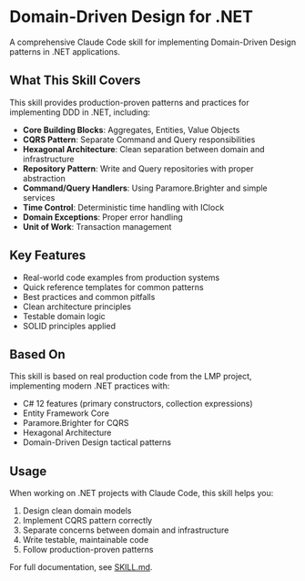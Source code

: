 # Domain-Driven Design for .NET

A comprehensive Claude Code skill for implementing Domain-Driven Design patterns in .NET applications.

## What This Skill Covers

This skill provides production-proven patterns and practices for implementing DDD in .NET, including:

- **Core Building Blocks**: Aggregates, Entities, Value Objects
- **CQRS Pattern**: Separate Command and Query responsibilities
- **Hexagonal Architecture**: Clean separation between domain and infrastructure
- **Repository Pattern**: Write and Query repositories with proper abstraction
- **Command/Query Handlers**: Using Paramore.Brighter and simple services
- **Time Control**: Deterministic time handling with IClock
- **Domain Exceptions**: Proper error handling
- **Unit of Work**: Transaction management

## Key Features

- Real-world code examples from production systems
- Quick reference templates for common patterns
- Best practices and common pitfalls
- Clean architecture principles
- Testable domain logic
- SOLID principles applied

## Based On

This skill is based on real production code from the LMP project, implementing modern .NET practices with:

- C# 12 features (primary constructors, collection expressions)
- Entity Framework Core
- Paramore.Brighter for CQRS
- Hexagonal Architecture
- Domain-Driven Design tactical patterns

## Usage

When working on .NET projects with Claude Code, this skill helps you:

1. Design clean domain models
2. Implement CQRS pattern correctly
3. Separate concerns between domain and infrastructure
4. Write testable, maintainable code
5. Follow production-proven patterns

For full documentation, see [SKILL.md](SKILL.md).
